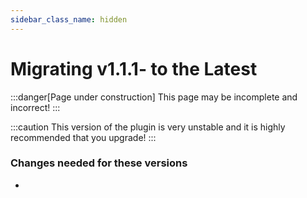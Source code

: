 ```yaml
---
sidebar_class_name: hidden
---
```


# Migrating v1.1.1- to the Latest

:::danger[Page under construction]
This page may be incomplete and incorrect!
:::

:::caution
This version of the plugin is very unstable and it is highly recommended that you upgrade!
:::

### Changes needed for these versions
- 